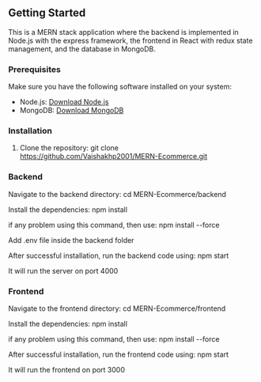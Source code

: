 ## Getting Started

This is a MERN stack application where the backend is implemented in Node.js with the express framework, the frontend in React with redux state management, and the database in MongoDB.

### Prerequisites

Make sure you have the following software installed on your system:

- Node.js: [Download Node.js](https://nodejs.org)
- MongoDB: [Download MongoDB](https://www.mongodb.com)

### Installation

1. Clone the repository:
   git clone https://github.com/Vaishakhp2001/MERN-Ecommerce.git

### Backend

Navigate to the backend directory:
  cd MERN-Ecommerce/backend
  
Install the dependencies:
    npm install

if any problem using this command, then use:
    npm install --force

Add .env file inside the backend folder

After successful installation, run the backend code using:
    npm start

It will run the server on port 4000

### Frontend

Navigate to the frontend directory:
  cd MERN-Ecommerce/frontend
  
Install the dependencies:
    npm install

if any problem using this command, then use:
    npm install --force

After successful installation, run the frontend code using:
    npm start

It will run the frontend on port 3000


